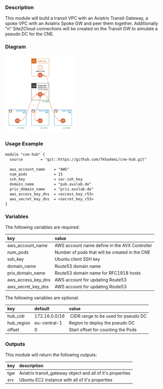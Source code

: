 ### Description
This module will build a transit VPC with an Aviatrix Transit Gateway, a spoke VPC with an Aviatrix Spoke GW and peer them together.  Additionally "n" Site2Cloud connections will be created on the Transit GW to simulate a pseudo DC for the CNE.

### Diagram
<img src="https://github.com/fkhademi/cne-hub/blob/master/diagram.png?raw=true" height="250">

### Usage Example
```
module "cne-hub" {
  source        = "git::https://github.com/fkhademi/cne-hub.git"

  aws_account_name    = "AWS"
  num_pods            = 15
  ssh_key             = var.ssh_key
  domain_name         = "pub.avxlab.de"
  priv_domain_name    = "priv.avxlab.de"
  aws_access_key_dns  = <access_key_r53>
  aws_secret_key_dns  = <secret_key_r53>
}
```

### Variables
The following variables are required:

key | value
:--- | :---
aws_account_name | AWS account name define in the AVX Controller
num_pods | Number of pods that will be created in the CNE
ssh_key | Ubuntu client SSH key
domain_name | Route53 domain name
priv_domain_name | Route53 domain name for RFC1918 hosts
aws_access_key_dns | AWS account for updating Route53
aws_secret_key_dns | AWS account for updating Route53

The following variables are optional:

key | default | value 
:---|:---|:---
hub_cidr | 172.16.0.0/16 | CIDR range to be used for pseudo DC
hub_region | eu-central-1 | Region to deploy the pseudo DC
offset  | 0 | Start offset for counting the Pods

### Outputs
This module will return the following outputs:

key | description
:---|:---
tgw | Aviatrix transit_gateway object and all of it's properties
srv | Ubuntu EC2 instance with all of it's properties